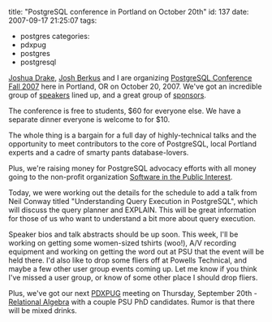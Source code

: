 title: "PostgreSQL conference in Portland on October 20th"
id: 137
date: 2007-09-17 21:25:07
tags: 
- postgres
categories: 
- pdxpug
- postgres
- postgresql

[Joshua Drake](http://www.commandprompt.com), [Josh Berkus](http://blogs.ittoolbox.com/database/soup) and I are organizing [PostgreSQL Conference Fall 2007](http://www.postgresqlconference.org/) here in Portland, OR on October 20, 2007\.  We've got an incredible group of [speakers](http://www.postgresqlconference.org/) lined up, and a great group of [sponsors](http://www.postgresqlconference.org/sponsor.html).  

The conference is free to students, $60 for everyone else.  We have a separate dinner everyone is welcome to for $10\. 

The whole thing is a bargain for a full day of highly-technical talks and the opportunity to meet  contributors to the core of PostgreSQL, local Portland experts and a cadre of smarty pants database-lovers. 

Plus, we're raising money for PostgreSQL advocacy efforts with all money going to the non-profit organization [Software in the Public Interest](http://www.spi-inc.org).

Today, we were working out the details for the schedule to add a talk from Neil Conway titled "Understanding Query Execution in PostgreSQL", which will discuss the query planner and EXPLAIN. This will be great information for those of us who want to understand a bit more about query execution. 

Speaker bios and talk abstracts should be up soon. This week, I'll be working on getting some women-sized tshirts (woo!), A/V recording equipment and working on getting the word out at PSU that the event will be held there. I'd also like to drop some fliers off at Powells Technical, and maybe a few other user group events coming up. Let me know if you think I've missed a user group, or know of some other place I should drop fliers. 

Plus, we've got our next [PDXPUG](http://pugs.postgresql.org/pdx/) meeting on Thursday, September 20th - [Relational Algebra](http://pugs.postgresql.org/pdx/archives/000096.html) with a couple PSU PhD candidates. Rumor is that there will be mixed drinks. 
